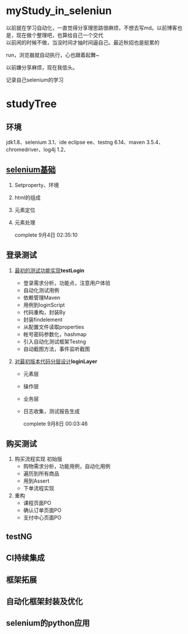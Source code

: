 # myStudy_in_seleniun
以前就在学习自动化，一直觉得分享理思路很麻烦，不想去写md。以前博客也是，现在做个整理吧，也算给自己一个交代
<br>以前闲的时候不做，当没时间才抽时间逼自己。最近秋招也是挺累的

run，浏览器就自动执行，心也跟着起舞~
<br>

以前嫌分享麻烦，现在我低头。<br>

记录自己selenium的学习<br>



# studyTree



## 环境

jdk1.8、selenium 3.1、ide eclipse ee、testng 6.14、maven 3.5.4、chromedriver、log4j 1.2、

## [selenium基础](https://github.com/dqw6668/myStudy_in_seleniun/blob/master/src/selenium%E5%9F%BA%E7%A1%80/README.md)

1. Setproperty、环境

2. html的组成

3. 元素定位

4. 元素处理

   complete 9月4日 02:35:10

## 登录测试

1. [最初的测试功能实现](https://github.com/dqw6668/myStudy_in_seleniun/tree/master/src/testLogin)**testLogin**

   - 登录需求分析，功能点，注意用户体验
   - 自动化测试用例
   - 依赖管理Maven
   - 用例到loginScript
   - 代码重构，封装By
   - 封装findelement
   - 从配置文件读取properties
   - 帐号密码参数化，hashmap
   - 引入自动化测试框架Testng
   - 自动截图方法，事件监听截图

2. [对最初版本代码分层设计](https://github.com/dqw6668/myStudy_in_seleniun/tree/master/src/loginLayer)**loginLayer**

   - 元素层

   - 操作层

   - 业务层

   - 日志收集，测试报告生成

     complete 9月8日 00:03:46

## 购买测试

1. 购买流程实现 初始版
   - 购物需求分析，功能用例，自动化用例
   - 遍历到所有商品
   - 用到Assert
   - 下单流程实现
2. 重构
   - 课程页面PO
   - 确认订单页面PO
   - 支付中心页面PO

## testNG

## CI持续集成

## 框架拓展

## 自动化框架封装及优化

## selenium的python应用
